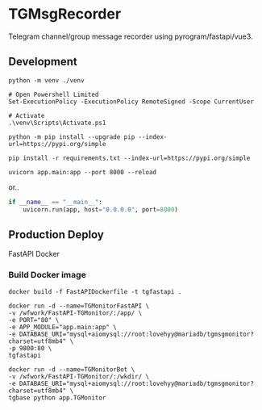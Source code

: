 # TGMsgRecorder

Telegram channel/group message recorder using pyrogram/fastapi/vue3.

## Development

```shell
python -m venv ./venv

# Open Powershell Limited
Set-ExecutionPolicy -ExecutionPolicy RemoteSigned -Scope CurrentUser

# Activate
.\venv\Scripts\Activate.ps1

python -m pip install --upgrade pip --index-url=https://pypi.org/simple

pip install -r requirements.txt --index-url=https://pypi.org/simple

uvicorn app.main:app --port 8000 --reload
```

or..

```python
if __name__ == "__main__":
    uvicorn.run(app, host="0.0.0.0", port=8000)
```

## Production Deploy

FastAPI Docker

### Build Docker image

```shell
docker build -f FastAPIDockerfile -t tgfastapi .

docker run -d --name=TGMonitorFastAPI \
-v /wfwork/FastAPI-TGMonitor/:/app/ \
-e PORT="80" \
-e APP_MODULE="app.main:app" \
-e DATABASE_URI="mysql+aiomysql://root:lovehyy@mariadb/tgmsgmonitor?charset=utf8mb4" \
-p 9800:80 \
tgfastapi

docker run -d --name=TGMonitorBot \
-v /wfwork/FastAPI-TGMonitor/:/wkdir/ \
-e DATABASE_URI="mysql+aiomysql://root:lovehyy@mariadb/tgmsgmonitor?charset=utf8mb4" \
tgbase python app.TGMonitor

```
